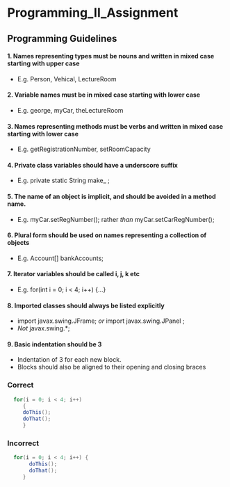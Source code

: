 # Programming_II_Assignment


## Programming Guidelines

#### 1. Names representing types must be nouns and written in mixed case starting with upper case
  -  E.g. Person, Vehical, LectureRoom
  
#### 2. Variable names must be in mixed case starting with lower case
  -  E.g. george, myCar, theLectureRoom

#### 3. Names representing methods must be verbs and written in mixed case starting with lower case
  -  E.g. getRegistrationNumber, setRoomCapacity

#### 4. Private class variables should have a underscore suffix
  -  E.g. private static String make_ ;

#### 5. The name of an object is implicit, and should be avoided in a method name.
  -   E.g. myCar.setRegNumber(); rather *than* myCar.setCarRegNumber();

#### 6. Plural form should be used on names representing a collection of objects
  -   E.g. Account[] bankAccounts;

#### 7. Iterator variables should be called i, j, k etc
  -   E.g. for(int i = 0; i < 4; i++) {...}

#### 8. Imported classes should always be listed explicitly
  -   import javax.swing.JFrame; *or* import javax.swing.JPanel ;
  -   *_Not_* javax.swing.*;
  

#### 9. Basic indentation should be 3
  -   Indentation of 3 for each new block.
  -   Blocks should also be aligned to their opening and closing braces
  
###  Correct
```Java
  for(i = 0; i < 4; i++) 
     {                   
     doThis();           
     doThat();           
     }                   
```

###  Incorrect
```Java
  for(i = 0; i < 4; i++) {                   
       doThis();           
       doThat();           
     }                   
```
